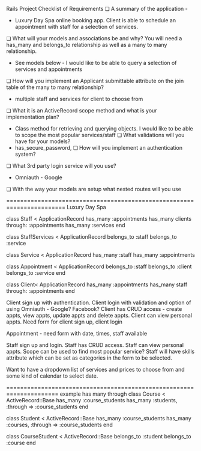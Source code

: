 ﻿
Rails Project Checklist of Requirements
❏ A summary of the application - 
  * Luxury Day Spa online booking app. Client is able to schedule an appointment with staff for a selection of services.

❏ What will your models and associations be and why? You will need a has_many and
belongs_to relationship as well as a many to many relationship.
  * See models below - I would like to be able to query a selection of services and appointments

❏ How will you implement an Applicant submittable attribute on the join table of the many to
many relationship?
  * multiple staff and services for client to choose from

❏ What it is an ActiveRecord scope method and what is your implementation plan? 
  * Class method for retrieving and querying objects. I would like to be able to scope the most popular services/staff
❏ What validations will you have for your models?
  * has_secure_password, 
❏ How will you implement an authentication system?
  
❏ What 3rd party login service will you use?
  * Omniauth  - Google 
  
❏ With the way your models are setup what nested routes will you use

=======================================================================
Luxury Day Spa

class Staff < ApplicationRecord
  has_many :appointments
  has_many clients through: :appointments
  has_many :services
end

class StaffServices < ApplicationRecord
  belongs_to :staff
  belongs_to :service
 
class Service < ApplicationRecord
  has_many :staff
  has_many :appointments
  
class Appointment < ApplicationRecord
  belongs_to :staff
  belongs_to :client
  belongs_to :service
end
 
class Client< ApplicationRecord
  has_many :appointments
  has_many staff through: :appointments
end

Client sign up with authentication. Client login with validation and option of using Omniauth - Google? Facebook?
Client has CRUD access - create appts, view appts, update appts and delete appts. Client can view personal appts.
Need form for client sign up, client login

Appointment - need form with date, times, staff available

Staff sign up and login. Staff has CRUD access. Staff can view personal appts. Scope can be used to find most popular service?
Staff will have skills attribute which can be set as categories in the form to be selected.


Want to have a dropdown list of services and prices to choose from and some kind of calendar to select date.


=====================================================================
example has many through
class Course < ActiveRecord::Base
  has_many :course_students
  has_many :students, :through => :course_students
end

class Student < ActiveRecord::Base
  has_many :course_students
  has_many :courses, :through => :course_students
end

class CourseStudent < ActiveRecord::Base
  belongs_to :student
  belongs_to :course
end
